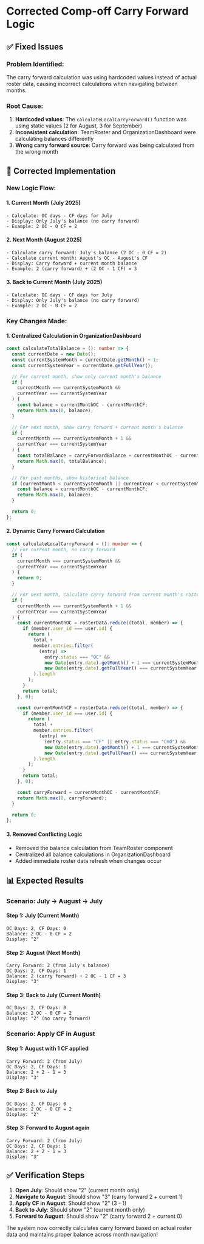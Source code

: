 # Corrected Comp-off Carry Forward Logic

## ✅ **Fixed Issues**

### **Problem Identified:**

The carry forward calculation was using hardcoded values instead of actual roster data, causing incorrect calculations when navigating between months.

### **Root Cause:**

1. **Hardcoded values**: The `calculateLocalCarryForward()` function was using static values (2 for August, 3 for September)
2. **Inconsistent calculation**: TeamRoster and OrganizationDashboard were calculating balances differently
3. **Wrong carry forward source**: Carry forward was being calculated from the wrong month

## **🔧 Corrected Implementation**

### **New Logic Flow:**

#### **1. Current Month (July 2025)**

```
- Calculate: OC days - CF days for July
- Display: Only July's balance (no carry forward)
- Example: 2 OC - 0 CF = 2
```

#### **2. Next Month (August 2025)**

```
- Calculate carry forward: July's balance (2 OC - 0 CF = 2)
- Calculate current month: August's OC - August's CF
- Display: Carry forward + current month balance
- Example: 2 (carry forward) + (2 OC - 1 CF) = 3
```

#### **3. Back to Current Month (July 2025)**

```
- Calculate: OC days - CF days for July
- Display: Only July's balance (no carry forward)
- Example: 2 OC - 0 CF = 2
```

### **Key Changes Made:**

#### **1. Centralized Calculation in OrganizationDashboard**

```typescript
const calculateTotalBalance = (): number => {
  const currentDate = new Date();
  const currentSystemMonth = currentDate.getMonth() + 1;
  const currentSystemYear = currentDate.getFullYear();

  // For current month, show only current month's balance
  if (
    currentMonth === currentSystemMonth &&
    currentYear === currentSystemYear
  ) {
    const balance = currentMonthOC - currentMonthCF;
    return Math.max(0, balance);
  }

  // For next month, show carry forward + current month's balance
  if (
    currentMonth === currentSystemMonth + 1 &&
    currentYear === currentSystemYear
  ) {
    const totalBalance = carryForwardBalance + currentMonthOC - currentMonthCF;
    return Math.max(0, totalBalance);
  }

  // For past months, show historical balance
  if (currentMonth < currentSystemMonth || currentYear < currentSystemYear) {
    const balance = currentMonthOC - currentMonthCF;
    return Math.max(0, balance);
  }

  return 0;
};
```

#### **2. Dynamic Carry Forward Calculation**

```typescript
const calculateLocalCarryForward = (): number => {
  // For current month, no carry forward
  if (
    currentMonth === currentSystemMonth &&
    currentYear === currentSystemYear
  ) {
    return 0;
  }

  // For next month, calculate carry forward from current month's roster data
  if (
    currentMonth === currentSystemMonth + 1 &&
    currentYear === currentSystemYear
  ) {
    const currentMonthOC = rosterData.reduce((total, member) => {
      if (member.user_id === user.id) {
        return (
          total +
          member.entries.filter(
            (entry) =>
              entry.status === "OC" &&
              new Date(entry.date).getMonth() + 1 === currentSystemMonth &&
              new Date(entry.date).getFullYear() === currentSystemYear
          ).length
        );
      }
      return total;
    }, 0);

    const currentMonthCF = rosterData.reduce((total, member) => {
      if (member.user_id === user.id) {
        return (
          total +
          member.entries.filter(
            (entry) =>
              (entry.status === "CF" || entry.status === "CmO") &&
              new Date(entry.date).getMonth() + 1 === currentSystemMonth &&
              new Date(entry.date).getFullYear() === currentSystemYear
          ).length
        );
      }
      return total;
    }, 0);

    const carryForward = currentMonthOC - currentMonthCF;
    return Math.max(0, carryForward);
  }

  return 0;
};
```

#### **3. Removed Conflicting Logic**

- Removed the balance calculation from TeamRoster component
- Centralized all balance calculations in OrganizationDashboard
- Added immediate roster data refresh when changes occur

## **📊 Expected Results**

### **Scenario: July → August → July**

#### **Step 1: July (Current Month)**

```
OC Days: 2, CF Days: 0
Balance: 2 OC - 0 CF = 2
Display: "2"
```

#### **Step 2: August (Next Month)**

```
Carry Forward: 2 (from July's balance)
OC Days: 2, CF Days: 1
Balance: 2 (carry forward) + 2 OC - 1 CF = 3
Display: "3"
```

#### **Step 3: Back to July (Current Month)**

```
OC Days: 2, CF Days: 0
Balance: 2 OC - 0 CF = 2
Display: "2" (no carry forward)
```

### **Scenario: Apply CF in August**

#### **Step 1: August with 1 CF applied**

```
Carry Forward: 2 (from July)
OC Days: 2, CF Days: 1
Balance: 2 + 2 - 1 = 3
Display: "3"
```

#### **Step 2: Back to July**

```
OC Days: 2, CF Days: 0
Balance: 2 OC - 0 CF = 2
Display: "2"
```

#### **Step 3: Forward to August again**

```
Carry Forward: 2 (from July)
OC Days: 2, CF Days: 1
Balance: 2 + 2 - 1 = 3
Display: "3"
```

## **✅ Verification Steps**

1. **Open July**: Should show "2" (current month only)
2. **Navigate to August**: Should show "3" (carry forward 2 + current 1)
3. **Apply CF in August**: Should show "2" (3 - 1)
4. **Back to July**: Should show "2" (current month only)
5. **Forward to August**: Should show "2" (carry forward 2 + current 0)

The system now correctly calculates carry forward based on actual roster data and maintains proper balance across month navigation!
